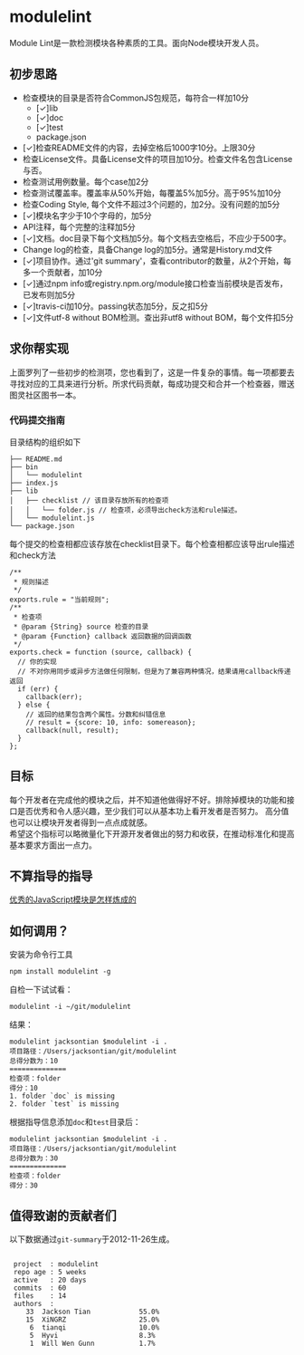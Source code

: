 modulelint
==========

Module Lint是一款检测模块各种素质的工具。面向Node模块开发人员。

## 初步思路

- 检查模块的目录是否符合CommonJS包规范，每符合一样加10分
  - [✓]lib
  - [✓]doc
  - [✓]test
  - package.json
- [✓]检查README文件的内容，去掉空格后1000字10分。上限30分
- 检查License文件。具备License文件的项目加10分。检查文件名包含License与否。
- 检查测试用例数量。每个case加2分
- 检查测试覆盖率。覆盖率从50%开始，每覆盖5%加5分。高于95%加10分
- 检查Coding Style, 每个文件不超过3个问题的，加2分。没有问题的加5分
- [✓]模块名字少于10个字母的，加5分
- API注释，每个完整的注释加5分
- [✓]文档。doc目录下每个文档加5分。每个文档去空格后，不应少于500字。
- Change log的检查，具备Change log的加5分。通常是History.md文件
- [✓]项目协作。通过'git summary'，查看contributor的数量，从2个开始，每多一个贡献者，加10分
- [✓]通过npm info或registry.npm.org/module接口检查当前模块是否发布，已发布则加5分
- [✓]travis-ci加10分。passing状态加5分，反之扣5分
- [✓]文件utf-8 without BOM检测。查出非utf8 without BOM，每个文件扣5分

## 求你帮实现
上面罗列了一些初步的检测项，您也看到了，这是一件复杂的事情。每一项都要去寻找对应的工具来进行分析。所求代码贡献，每成功提交和合并一个检查器，赠送图灵社区图书一本。

### 代码提交指南
目录结构的组织如下

```
├── README.md
├── bin
│   └── modulelint
├── index.js
├── lib
│   ├── checklist // 该目录存放所有的检查项
│   │   └── folder.js // 检查项，必须导出check方法和rule描述。
│   └── modulelint.js
└── package.json
```

每个提交的检查相都应该存放在checklist目录下。每个检查相都应该导出rule描述和check方法

```
/**
 * 规则描述
 */
exports.rule = "当前规则";
/**
 * 检查项
 * @param {String} source 检查的目录
 * @param {Function} callback 返回数据的回调函数
 */
exports.check = function (source, callback) {
  // 你的实现
  // 不对你用同步或异步方法做任何限制，但是为了兼容两种情况，结果请用callback传递返回
  if (err) {
    callback(err);
  } else {
    // 返回的结果包含两个属性。分数和纠错信息
    // result = {score: 10, info: somereason};
    callback(null, result);
  }
};
```

## 目标
每个开发者在完成他的模块之后，并不知道他做得好不好。排除掉模块的功能和接口是否优秀和令人感兴趣，至少我们可以从基本功上看开发者是否努力。
高分值也可以让模块开发者得到一点点成就感。  
希望这个指标可以略微量化下开源开发者做出的努力和收获，在推动标准化和提高基本要求方面出一点力。  

## 不算指导的指导
[优秀的JavaScript模块是怎样炼成的](http://www.infoq.com/cn/articles/how-to-create-great-js-module)

## 如何调用？
安装为命令行工具

```
npm install modulelint -g
```

自检一下试试看：

```
modulelint -i ~/git/modulelint
```
结果：

```
modulelint jacksontian $modulelint -i .
项目路径：/Users/jacksontian/git/modulelint
总得分数为：10
==============
检查项：folder
得分：10
1. folder `doc` is missing
2. folder `test` is missing
```
根据指导信息添加`doc`和`test`目录后：

```
modulelint jacksontian $modulelint -i .
项目路径：/Users/jacksontian/git/modulelint
总得分数为：30
==============
检查项：folder
得分：30
```


## 值得致谢的贡献者们
以下数据通过`git-summary`于2012-11-26生成。

```

 project  : modulelint
 repo age : 5 weeks
 active   : 20 days
 commits  : 60
 files    : 14
 authors  : 
    33	Jackson Tian            55.0%
    15	XiNGRZ                  25.0%
     6	tianqi                  10.0%
     5	Hyvi                    8.3%
     1	Will Wen Gunn           1.7%


```